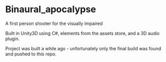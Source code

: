 # Binaural_apocalypse
A first person shooter for the visually impaired

Built in Unity3D using C#, elements from the assets store, and a 3D audio plugin. 

Project was built a while ago - unfortunately only the final build was found and pushed to this repo.
